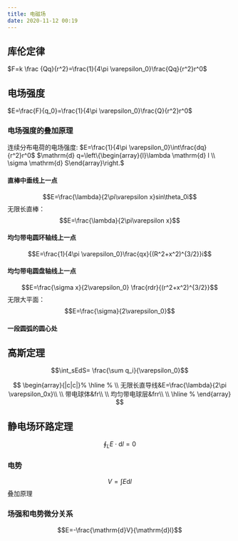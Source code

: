 ```yaml
---
title: 电磁场
date: 2020-11-12 00:19
---
```

## 库伦定律
$F=k \frac {Qq}{r^2}=\frac{1}{4\pi \varepsilon_0}\frac{Qq}{r^2}r^0$
## 电场强度
$E=\frac{F}{q_0}=\frac{1}{4\pi \varepsilon_0}\frac{Q}{r^2}r^0$
### 电场强度的叠加原理
连续分布电荷的电场强度: $E=\frac{1}{4\pi \varepsilon_0}\int\frac{dq}{r^2}r^0$
$\mathrm{d} q=\left\{\begin{array}{l}\lambda \mathrm{d} l \\ \sigma \mathrm{d} S\end{array}\right.$
#### 直棒中垂线上一点
$$E=\frac{\lambda}{2\pi\varepsilon x}sin\theta_0i$$
无限长直棒：
$$E=\frac{\lambda}{2\pi\varepsilon x}$$
#### 均匀带电圆环轴线上一点
$$E=\frac{1}{4\pi \varepsilon_0}\frac{qx}{(R^2+x^2)^{3/2}}i$$
#### 均匀带电圆盘轴线上一点
$$E=\frac{\sigma x}{2\varepsilon_0} \frac{rdr}{(r^2+x^2)^{3/2}}$$
无限大平面：
$$E=\frac{\sigma}{2\varepsilon_0}$$
#### 一段圆弧的圆心处

## 高斯定理
$$\int_sEdS= \frac{\sum q_i}{\varepsilon_0}$$

$$
\begin{array}{|c|c|}%
\hline %
\\
无限长直导线&E=\frac{\lambda}{2\pi \varepsilon_0x}\\
\\
带电球体&fr\\
\\
均匀带电球层&frr\\
\\
\hline %
\end{array}
$$
## 静电场环路定理
$$\oint_LE\cdot \mathrm{d}l=0$$
### 电势
$$V=\int E \mathrm{d}l$$
叠加原理

### 场强和电势微分关系
$$E=-\frac{\mathrm{d}V}{\mathrm{d}l}$$


